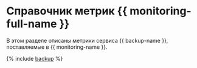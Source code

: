 # Справочник метрик {{ monitoring-full-name }}

В этом разделе описаны метрики сервиса {{ backup-name }}, поставляемые в {{ monitoring-name }}.

{% include [backup](../_includes/monitoring/metrics-ref/backup.md) %}